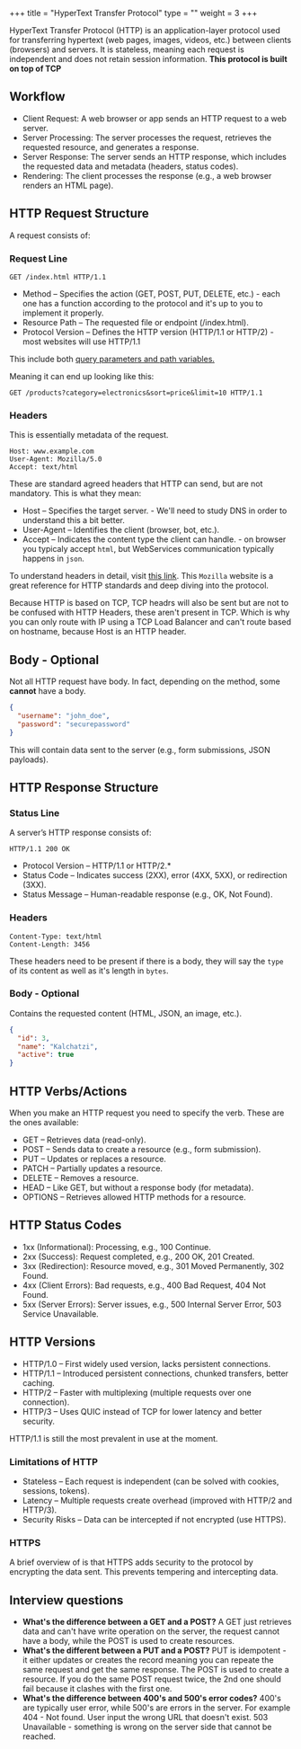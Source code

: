 +++
title = "HyperText Transfer Protocol"
type = ""
weight = 3
+++
 
 HyperText Transfer Protocol (HTTP) is an application-layer protocol used for transferring hypertext (web pages, images, videos, etc.) between clients (browsers) and servers. It is stateless, meaning each request is independent and does not retain session information. 
 **This protocol is built on top of TCP**

## Workflow

* Client Request: A web browser or app sends an HTTP request to a web server.
* Server Processing: The server processes the request, retrieves the requested resource, and generates a response.
* Server Response: The server sends an HTTP response, which includes the requested data and metadata (headers, status codes).
* Rendering: The client processes the response (e.g., a web browser renders an HTML page).

## HTTP Request Structure

A request consists of:
### Request Line

```
GET /index.html HTTP/1.1
```

* Method – Specifies the action (GET, POST, PUT, DELETE, etc.) - each one has a function according to the protocol and it's up to you to implement it properly.
* Resource Path – The requested file or endpoint (/index.html).
* Protocol Version – Defines the HTTP version (HTTP/1.1 or HTTP/2) - most websites will use HTTP/1.1

This include both [query parameters and path variables.](https://medium.com/@averydcs/understanding-path-variables-and-query-parameters-in-http-requests-232248b71a8)

Meaning it can end up looking like this:
```
GET /products?category=electronics&sort=price&limit=10 HTTP/1.1
````

### Headers

This  is essentially metadata of the request.

```
Host: www.example.com  
User-Agent: Mozilla/5.0  
Accept: text/html  
```
These are standard agreed headers that HTTP can send, but are not mandatory. This is what they mean:
* Host – Specifies the target server.  - We'll need to study DNS in order to understand this a bit better.
* User-Agent – Identifies the client (browser, bot, etc.).
* Accept – Indicates the content type the client can handle. - on browser you typicaly accept `html`, but WebServices communication typically happens in `json`.

To understand headers in detail, visit [this link](https://developer.mozilla.org/en-US/docs/Web/HTTP/Reference/Headers). This `Mozilla` website is a great reference for HTTP standards and deep diving into the protocol.

Because HTTP is based on TCP, TCP headrs will also be sent but are not to be confused with HTTP Headers, these aren't present in TCP.
Which is why you can only route with IP using a TCP Load Balancer and can't route based on hostname, because Host is an HTTP header.

## Body - Optional

Not all HTTP request have body. In fact, depending on the method, some **cannot** have a body.

```json
{
  "username": "john_doe",
  "password": "securepassword"
}
````
This will contain data sent to the server (e.g., form submissions, JSON payloads).

## HTTP Response Structure

### Status Line

A server’s HTTP response consists of:

```
HTTP/1.1 200 OK
```
* Protocol Version – HTTP/1.1 or HTTP/2.*
* Status Code – Indicates success (2XX), error (4XX, 5XX), or redirection (3XX).
* Status Message – Human-readable response (e.g., OK, Not Found).

### Headers

```
Content-Type: text/html  
Content-Length: 3456  
```

These headers need to be present if there is a body, they will say the `type` of its content as well as it's length in `bytes`.

### Body - Optional

Contains the requested content (HTML, JSON, an image, etc.).

```json
{
  "id": 3,
  "name": "Kalchatzi",
  "active": true
}
```

## HTTP Verbs/Actions

When you make an HTTP request you need to specify the verb. These are the ones available:

* GET – Retrieves data (read-only).
* POST – Sends data to create a resource (e.g., form submission).
* PUT – Updates or replaces a resource.
* PATCH – Partially updates a resource.
* DELETE – Removes a resource.
* HEAD – Like GET, but without a response body (for metadata).
* OPTIONS – Retrieves allowed HTTP methods for a resource.

## HTTP Status Codes
* 1xx (Informational): Processing, e.g., 100 Continue.
* 2xx (Success): Request completed, e.g., 200 OK, 201 Created.
* 3xx (Redirection): Resource moved, e.g., 301 Moved Permanently, 302 Found.
* 4xx (Client Errors): Bad requests, e.g., 400 Bad Request, 404 Not Found.
* 5xx (Server Errors): Server issues, e.g., 500 Internal Server Error, 503 Service Unavailable.


## HTTP Versions
* HTTP/1.0 – First widely used version, lacks persistent connections.
* HTTP/1.1 – Introduced persistent connections, chunked transfers, better caching.
* HTTP/2 – Faster with multiplexing (multiple requests over one connection).
* HTTP/3 – Uses QUIC instead of TCP for lower latency and better security.

HTTP/1.1 is still the most prevalent in use at the moment.

### Limitations of HTTP

* Stateless – Each request is independent (can be solved with cookies, sessions, tokens).
* Latency – Multiple requests create overhead (improved with HTTP/2 and HTTP/3).
* Security Risks – Data can be intercepted if not encrypted (use HTTPS).

### HTTPS
A brief overview of is that HTTPS adds `S`ecurity to the protocol by encrypting the data sent. This prevents tempering and intercepting data.

## Interview questions
* **What's the difference between a GET and a POST?**
A GET just retrieves data and can't have write operation on the server, the request cannot have a body, while the POST is used to create resources.
* **What's the different between a PUT and a POST?**
PUT is idempotent - it either updates or creates the record meaning you can repeate the same request and get the same response. The POST is used to create a resource. If you do the same POST request twice, the 2nd one should fail because it clashes with the first one.
* **What's the difference between 400's and 500's error codes?** 400's are typically user error, while 500's are errors in the server. For example 404 - Not found. User input the wrong URL that doesn't exist. 503 Unavailable - something is wrong on the server side that cannot be reached.